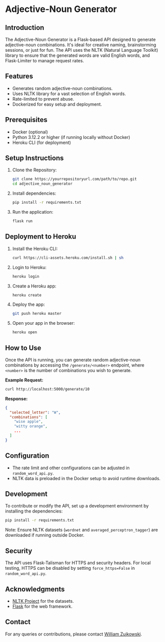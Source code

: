 # Adjective-Noun Generator

## Introduction
The Adjective-Noun Generator is a Flask-based API designed to generate adjective-noun combinations. It's ideal for creative naming, brainstorming sessions, or just for fun. The API uses the NLTK (Natural Language Toolkit) library to ensure that the generated words are valid English words, and Flask-Limiter to manage request rates.

## Features
- Generates random adjective-noun combinations.
- Uses NLTK library for a vast selection of English words.
- Rate-limited to prevent abuse.
- Dockerized for easy setup and deployment.

## Prerequisites
- Docker (optional)
- Python 3.12.2 or higher (if running locally without Docker)
- Heroku CLI (for deployment)

## Setup Instructions
1. Clone the Repository:
   ```sh
   git clone https://yourrepositoryurl.com/path/to/repo.git
   cd adjective_noun_generator
   ```

2. Install dependencies:
   ```sh
   pip install -r requirements.txt
   ```

3. Run the application:
   ```sh
   flask run
   ```

## Deployment to Heroku
1. Install the Heroku CLI:
   ```sh
   curl https://cli-assets.heroku.com/install.sh | sh
   ```

2. Login to Heroku:
   ```sh
   heroku login
   ```

3. Create a Heroku app:
   ```sh
   heroku create
   ```

4. Deploy the app:
   ```sh
   git push heroku master
   ```

5. Open your app in the browser:
   ```sh
   heroku open
   ```

## How to Use
Once the API is running, you can generate random adjective-noun combinations by accessing the `/generate/<number>` endpoint, where `<number>` is the number of combinations you wish to generate.

**Example Request:**
```sh
curl http://localhost:5000/generate/10
```

**Response:**
```json
{
  "selected_letter": "W",
  "combinations": [
    "wise apple",
    "witty orange",
    ...
  ]
}
```

## Configuration
- The rate limit and other configurations can be adjusted in `random_word_api.py`.
- NLTK data is preloaded in the Docker setup to avoid runtime downloads.

## Development
To contribute or modify the API, set up a development environment by installing the dependencies:
```sh
pip install -r requirements.txt
```
Note: Ensure NLTK datasets (`wordnet` and `averaged_perceptron_tagger`) are downloaded if running outside Docker.

## Security
The API uses Flask-Talisman for HTTPS and security headers. For local testing, HTTPS can be disabled by setting `force_https=False` in `random_word_api.py`.

## Acknowledgments
- [NLTK Project](https://www.nltk.org/) for the datasets.
- [Flask](https://flask.palletsprojects.com/) for the web framework.

## Contact
For any queries or contributions, please contact [William Zujkowski](mailto:william.zujkowski@gmail.com).